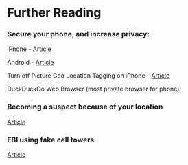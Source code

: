 
# Further Reading

### Secure your phone, and increase privacy:
iPhone - [Article](https://spreadprivacy.com/iphone-privacy-tips/)

Android - [Article](https://spreadprivacy.com/android-privacy-tips/)

Turn off Picture Geo Location Tagging on iPhone - [Article](https://www.techbout.com/turn-off-geotagging-for-photos-iphone-ipad-8738/)

DuckDuckGo Web Browser (most private browser for phone)!

### Becoming a suspect because of your location
[Article](https://www.theguardian.com/us-news/2021/sep/16/geofence-warrants-reverse-search-warrants-police-google)

### FBI using fake cell towers
[Article](https://www.vice.com/en/article/jp5azg/fbi-admits-it-uses-fake-cell-phone-towers-to-track-you)

<!-- Read the Formbutton docs at formspree.io/formbutton/docs. See more examples at codepen.io/formspree -->
<script src="https://formspree.io/js/formbutton-v1.min.js" defer></script>
<script>
  /* paste this line in verbatim */
  window.formbutton=window.formbutton||function(){(formbutton.q=formbutton.q||[]).push(arguments)};
  /* customize formbutton below*/     
  formbutton("create", {
    action: "https://formspree.io/f/xleazppa",
    title: "How can we help?",
    fields: [
      { 
        type: "email", 
        label: "Email:", 
        name: "email",
        required: true,
        placeholder: "your@email.com"
      },
      {
        type: "textarea",
        label: "Message:",
        name: "message",
        placeholder: "Do you have a question I might be able to answer?",
      },
      { type: "submit" }      
    ],
    styles: {
      title: {
        backgroundColor: "gray"
      },
      button: {
        backgroundColor: "gray"
      }
    }
  });
</script>
